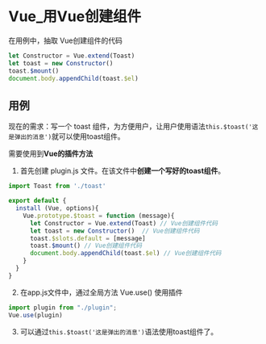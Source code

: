 # Vue_用Vue创建组件
在用例中，抽取 Vue创建组件的代码
```javascript
let Constructor = Vue.extend(Toast) 
let toast = new Constructor()  
toast.$mount() 
document.body.appendChild(toast.$el) 
```
## 用例
现在的需求：写一个 toast 组件，为方便用户，让用户使用语法```this.$toast('这是弹出的消息')```就可以使用toast组件。  

需要使用到**Vue的插件方法**
1. 首先创建 plugin.js 文件。在该文件中**创建一个写好的toast组件**。
```javascript
import Toast from './toast'

export default {
  install (Vue, options){
    Vue.prototype.$toast = function (message){
      let Constructor = Vue.extend(Toast) // Vue创建组件代码
      let toast = new Constructor()  // Vue创建组件代码
      toast.$slots.default = [message]
      toast.$mount() // Vue创建组件代码
      document.body.appendChild(toast.$el) // Vue创建组件代码
    }
  }
}
```
2. 在app.js文件中，通过全局方法 Vue.use() 使用插件
```javascript
import plugin from "./plugin";
Vue.use(plugin)
```
3. 可以通过```this.$toast('这是弹出的消息')```语法使用toast组件了。
